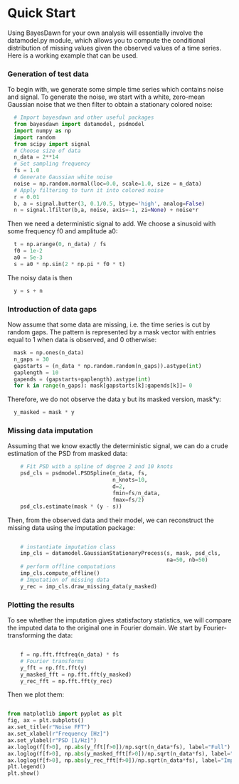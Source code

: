 Quick Start
===========

Using BayesDawn for your own analysis will essentially involve the datamodel.py module, which allows you to 
compute the conditional distribution of missing values given the observed values of a time series.
Here is a working example that can be used.

### Generation of test data

To begin with, we generate some simple time series which contains noise and signal.
To generate the noise, we start with a white, zero-mean Gaussian noise that
we then filter to obtain a stationary colored noise:

```python
  # Import bayesdawn and other useful packages
  from bayesdawn import datamodel, psdmodel
  import numpy as np
  import random
  from scipy import signal
  # Choose size of data
  n_data = 2**14
  # Set sampling frequency
  fs = 1.0
  # Generate Gaussian white noise
  noise = np.random.normal(loc=0.0, scale=1.0, size = n_data)
  # Apply filtering to turn it into colored noise
  r = 0.01
  b, a = signal.butter(3, 0.1/0.5, btype='high', analog=False)
  n = signal.lfilter(b,a, noise, axis=-1, zi=None) + noise*r
```

Then we need a deterministic signal to add. We choose a sinusoid with some
frequency f0 and amplitude a0:

```python
  t = np.arange(0, n_data) / fs
  f0 = 1e-2
  a0 = 5e-3
  s = a0 * np.sin(2 * np.pi * f0 * t)
```

The noisy data is then

```python
  y = s + n
```

### Introduction of data gaps

Now assume that some data are missing, i.e. the time series is cut by random gaps.
The pattern is represented by a mask vector with entries equal to 1 when data
is observed, and 0 otherwise:

```python
  mask = np.ones(n_data)
  n_gaps = 30
  gapstarts = (n_data * np.random.random(n_gaps)).astype(int)
  gaplength = 10
  gapends = (gapstarts+gaplength).astype(int)
  for k in range(n_gaps): mask[gapstarts[k]:gapends[k]]= 0
```

Therefore, we do not observe the data y but its masked version, mask*y:

```python
  y_masked = mask * y
```

### Missing data imputation

Assuming that we know exactly the deterministic signal, we can do a crude estimation of the PSD from masked data:

```python
    # Fit PSD with a spline of degree 2 and 10 knots
    psd_cls = psdmodel.PSDSpline(n_data, fs, 
                                 n_knots=10, 
                                 d=2, 
                                 fmin=fs/n_data, 
                                 fmax=fs/2)
    psd_cls.estimate(mask * (y - s))

```

Then, from the observed data and their model, we can reconstruct the missing data using the imputation package:

```python

    # instantiate imputation class
    imp_cls = datamodel.GaussianStationaryProcess(s, mask, psd_cls, 
                                                  na=50, nb=50)
    # perform offline computations
    imp_cls.compute_offline()
    # Imputation of missing data
    y_rec = imp_cls.draw_missing_data(y_masked)


```


### Plotting the results

To see whether the imputation gives statisfactory statistics, we will compare 
the imputed data to the original one in Fourier domain.
We start by Fourier-transforming the data:

```python

    f = np.fft.fftfreq(n_data) * fs
    # Fourier transforms
    y_fft = np.fft.fft(y)
    y_masked_fft = np.fft.fft(y_masked)
    y_rec_fft = np.fft.fft(y_rec)

```

Then we plot them:

```python

from matplotlib import pyplot as plt
fig, ax = plt.subplots()
ax.set_title(r"Noise FFT")
ax.set_xlabel(r"Frequency [Hz]")
ax.set_ylabel(r"PSD [1/Hz]") 
ax.loglog(f[f>0], np.abs(y_fft[f>0])/np.sqrt(n_data*fs), label="Full")
ax.loglog(f[f>0], np.abs(y_masked_fft[f>0])/np.sqrt(n_data*fs), label="Gapped")
ax.loglog(f[f>0], np.abs(y_rec_fft[f>0])/np.sqrt(n_data*fs), label="Imputed")
plt.legend()
plt.show()

```